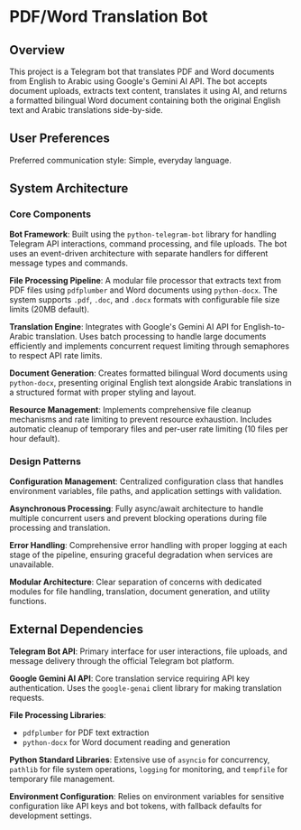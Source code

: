# PDF/Word Translation Bot

## Overview

This project is a Telegram bot that translates PDF and Word documents from English to Arabic using Google's Gemini AI API. The bot accepts document uploads, extracts text content, translates it using AI, and returns a formatted bilingual Word document containing both the original English text and Arabic translations side-by-side.

## User Preferences

Preferred communication style: Simple, everyday language.

## System Architecture

### Core Components

**Bot Framework**: Built using the `python-telegram-bot` library for handling Telegram API interactions, command processing, and file uploads. The bot uses an event-driven architecture with separate handlers for different message types and commands.

**File Processing Pipeline**: A modular file processor that extracts text from PDF files using `pdfplumber` and Word documents using `python-docx`. The system supports `.pdf`, `.doc`, and `.docx` formats with configurable file size limits (20MB default).

**Translation Engine**: Integrates with Google's Gemini AI API for English-to-Arabic translation. Uses batch processing to handle large documents efficiently and implements concurrent request limiting through semaphores to respect API rate limits.

**Document Generation**: Creates formatted bilingual Word documents using `python-docx`, presenting original English text alongside Arabic translations in a structured format with proper styling and layout.

**Resource Management**: Implements comprehensive file cleanup mechanisms and rate limiting to prevent resource exhaustion. Includes automatic cleanup of temporary files and per-user rate limiting (10 files per hour default).

### Design Patterns

**Configuration Management**: Centralized configuration class that handles environment variables, file paths, and application settings with validation.

**Asynchronous Processing**: Fully async/await architecture to handle multiple concurrent users and prevent blocking operations during file processing and translation.

**Error Handling**: Comprehensive error handling with proper logging at each stage of the pipeline, ensuring graceful degradation when services are unavailable.

**Modular Architecture**: Clear separation of concerns with dedicated modules for file handling, translation, document generation, and utility functions.

## External Dependencies

**Telegram Bot API**: Primary interface for user interactions, file uploads, and message delivery through the official Telegram bot platform.

**Google Gemini AI API**: Core translation service requiring API key authentication. Uses the `google-genai` client library for making translation requests.

**File Processing Libraries**: 
- `pdfplumber` for PDF text extraction
- `python-docx` for Word document reading and generation

**Python Standard Libraries**: Extensive use of `asyncio` for concurrency, `pathlib` for file system operations, `logging` for monitoring, and `tempfile` for temporary file management.

**Environment Configuration**: Relies on environment variables for sensitive configuration like API keys and bot tokens, with fallback defaults for development settings.